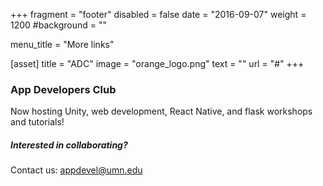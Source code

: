 +++
fragment = "footer"
disabled = false
date = "2016-09-07"
weight = 1200
#background = ""

menu_title = "More links"

[asset]
  title = "ADC"
  image = "orange_logo.png"
  text = ""
  url = "#"
+++

### App Developers Club

Now hosting Unity, web development, React Native, and flask workshops and tutorials!

##### Interested in collaborating?

Contact us: appdevel@umn.edu
